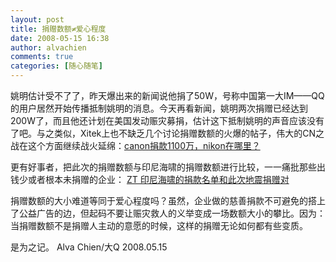 ```yaml
---
layout: post
title: 捐赠数额≠爱心程度
date: 2008-05-15 16:38
author: alvachien
comments: true
categories: [随心随笔]
---
```


姚明估计受不了了，昨天爆出来的新闻说他捐了50W，号称中国第一大IM——QQ的用户居然开始传播抵制姚明的消息。今天再看新闻，姚明两次捐赠已经达到200W了，而且他还计划在美国发动赈灾募捐，估计这下抵制姚明的声音应该没有了吧。与之类似，Xitek上也不缺乏几个讨论捐赠数额的火爆的帖子，伟大的CN之战在这个方面继续战火延绵：[canon捐款1100万，nikon在哪里？](http://forum.xitek.com/showthread.php?threadid=526020)


更有好事者，把此次的捐赠数额与印尼海啸的捐赠数额进行比较，一一痛批那些出钱少或者根本未捐赠的企业： [ZT 印尼海啸的捐款名单和此次地震捐赠对](http://forum.xitek.com/showthread.php?threadid=526173)


捐赠数额的大小难道等同于爱心程度吗？虽然，企业做的慈善捐款不可避免的搭上了公益广告的边，但起码不要让赈灾救人的义举变成一场数额大小的攀比。因为：当捐赠数额不是捐赠人主动的意愿的时候，这样的捐赠无论如何都有些变质。


是为之记。
Alva Chien/大Q
2008.05.15

